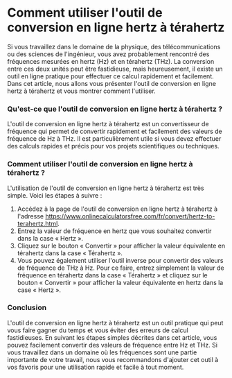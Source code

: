 Comment utiliser l'outil de conversion en ligne hertz à térahertz
=================================================================

Si vous travaillez dans le domaine de la physique, des télécommunications ou des sciences de l'ingénieur, vous avez probablement rencontré des fréquences mesurées en hertz (Hz) et en térahertz (THz). La conversion entre ces deux unités peut être fastidieuse, mais heureusement, il existe un outil en ligne pratique pour effectuer ce calcul rapidement et facilement. Dans cet article, nous allons vous présenter l'outil de conversion en ligne hertz à térahertz et vous montrer comment l'utiliser.

### Qu'est-ce que l'outil de conversion en ligne hertz à térahertz ?

L'outil de conversion en ligne hertz à térahertz est un convertisseur de fréquence qui permet de convertir rapidement et facilement des valeurs de fréquence de Hz à THz. Il est particulièrement utile si vous devez effectuer des calculs rapides et précis pour vos projets scientifiques ou techniques.

### Comment utiliser l'outil de conversion en ligne hertz à térahertz ?

L'utilisation de l'outil de conversion en ligne hertz à térahertz est très simple. Voici les étapes à suivre :

1. Accédez à la page de l'outil de conversion en ligne hertz à térahertz à l'adresse <https://www.onlinecalculatorsfree.com/fr/convert/hertz-to-terahertz.html>.
2. Entrez la valeur de fréquence en hertz que vous souhaitez convertir dans la case « Hertz ».
3. Cliquez sur le bouton « Convertir » pour afficher la valeur équivalente en térahertz dans la case « Térahertz ».
4. Vous pouvez également utiliser l'outil inverse pour convertir des valeurs de fréquence de THz à Hz. Pour ce faire, entrez simplement la valeur de fréquence en térahertz dans la case « Térahertz » et cliquez sur le bouton « Convertir » pour afficher la valeur équivalente en hertz dans la case « Hertz ».

### Conclusion

L'outil de conversion en ligne hertz à térahertz est un outil pratique qui peut vous faire gagner du temps et vous éviter des erreurs de calcul fastidieuses. En suivant les étapes simples décrites dans cet article, vous pouvez facilement convertir des valeurs de fréquence entre Hz et THz. Si vous travaillez dans un domaine où les fréquences sont une partie importante de votre travail, nous vous recommandons d'ajouter cet outil à vos favoris pour une utilisation rapide et facile à tout moment.